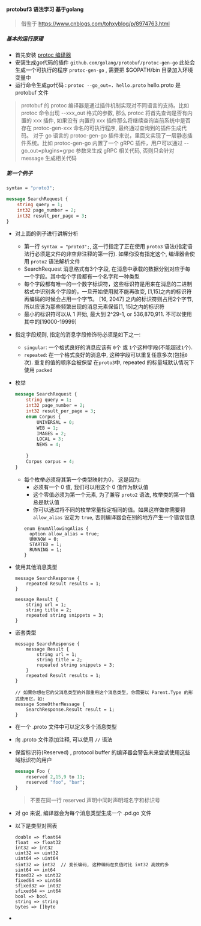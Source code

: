 #### protobuf3 语法学习 基于golang

> 借鉴于 https://www.cnblogs.com/tohxyblog/p/8974763.html

##### 基本的运行原理
 - 首先安装 [protoc 编译器]( https://github.com/google/protobuf/releases)
 - 安装生成go代码的插件 `github.com/golang/protobuf/protoc-gen-go` 此处会生成一个可执行的程序 `protoc-gen-go` , 需要把 $GOPATH/bin 目录加入环境变量中
 - 运行命令生成go代码 : `protoc --go_out=. hello.proto` hello.proto 是protobuf 文件
 > protobuf 的 protoc 编译器是通过插件机制实现对不同语言的支持。比如 protoc 命令出现 --xxx_out 格式的参数, 那么 protoc 将首先查询是否有内置的 xxx 插件, 如果没有
 内置的 xxx 插件那么将继续查询当前系统中是否存在 protoc-gen-xxx 命名的可执行程序, 最终通过查询到的插件生成代码。 对于 go 语言的 protoc-gen-go 插件来说，里面又实现了一层静态插件系统。比如 protoc-gen-go 
 内置了一个 gRPC 插件，用户可以通过 --go_out=plugins=grpc 参数来生成 gRPC 相关代码, 否则只会针对 message 生成相关代码

##### 第一个例子
```proto
syntax = "proto3";

message SearchRequest {
    string query = 1;
    int32 page_number = 2;
    int32 result_per_page = 3;
}
``` 
- 对上面的例子进行讲解分析
    + 第一行 `syntax = "proto3";`, 这一行指定了正在使用 `proto3` 语法(指定语法行必须是文件的非空非注释的第一行). 如果你没有指定这个, 编译器会使用 `proto2` 语法解析文件
    + SearchRequest 消息格式有3个字段, 在消息中承载的数据分别对应于每一个字段。其中每个字段都有一个名字和一种类型
    + 每个字段都有唯一的一个数字标识符，这些标识符是用来在消息的二进制格式中识别各个字段的，一旦开始使用就不能再改变, [1,15]之内的标识符再编码的时候会占用一个字节。
    [16, 2047] 之内的标识符则占用2个字节, 所以应该为那些频繁出现的消息元素保留[1, 15]之内的标识符
    + 最小的标识符可以从 1 开始, 最大到 2^29-1, or 536,870,911. 不可以使用其中的[19000-19999]
    
- 指定字段规则, 指定的消息字段修饰符必须是如下之一:
    + `singular`: 一个格式良好的消息应该有 `0`个 或 `1`个这种字段(不能超过`1`个).
    + `repeated`: 在一个格式良好的消息中, 这种字段可以重复任意多次(包括`0`次). 重复的值的顺序会被保留
    在`proto3`中, repeated 的标量域默认情况下使用 `packed`
 
 
- 枚举
    ```proto
    message SearchRequest {
        string query = 1;
        int32 page_number = 2;
        int32 result_per_page = 3;
        enum Corpus {
            UNIVERSAL = 0;
            WEB = 1;
            IMAGES = 2;
            LOCAL = 3;
            NEWS = 4;
            
        }
        Corpus corpus = 4;
    }
    ```
    + 每个枚举必须将其第一个类型映射为0， 这是因为:
        + 必须有一个 0 值, 我们可以用这个 0 值作为默认值
        + 这个零值必须为第一个元素, 为了兼容 `proto2` 语法, 枚举类的第一个值总是默认值
        + 你可以通过将不同的枚举常量指定相同的值。如果这样做你需要将 `allow_alias` 设定为 `true`, 否则编译器会在别的地方产生一个错误信息
        ```proto3
        enum EnumAllowingAlias {
          option allow_alias = true;
          UNKNOW = 0;
          STARTED = 1;
          RUNNING = 1;
        }
        ```
- 使用其他消息类型
    ```proto3
    message SearchResponse {
        repeated Result results = 1;
    }
    
    message Result {
        string url = 1;
        string title = 2;
        repeated string snippets = 3;
    }
    ```
    
- 嵌套类型
    ```proto3
    message SearchResponse {
        message Result {
            string url = 1;
            string title = 2;
            repeated string snippets = 3;
        }
        repeated Result results = 1;
    }
    
    // 如果你想在它的父消息类型的外部重用这个消息类型, 你需要以 Parent.Type 的形式使用它，如:
    message SomeOtherMessage {
        SearchResponse.Result result = 1;
    }
    ```
    
- 在一个 .proto 文件中可以定义多个消息类型
- 向 .proto 文件添加注释, 可以使用 `//` 语法
- 保留标识符(Reserved) , protocol buffer 的编译器会警告未来尝试使用这些域标识符的用户
    ```proto
    message Foo {
  	    reserved 2,15,9 to 11;
  	    reserved "foo", "bar";
    }
    ```
    
    > 不要在同一行 reserved 声明中同时声明域名字和标识号
    
- 对 go 来说, 编译器会为每个消息类型生成一个 .pd.go 文件

- 以下是类型对照表
    ```
    double => float64
    float  => float32
    int32 => int32
    uint32 => uint32
    uint64 => uint64
    sint32 => int32  // 变长编码, 这种编码在负值时比 int32 高效的多
    sint64 => int64
    fixed32 => uint32
    fixed64 => uint64
    sfixed32 => int32
    sfixed64 => int64
    bool => bool
    string => string
    bytes => []byte
    ```
    
- 

